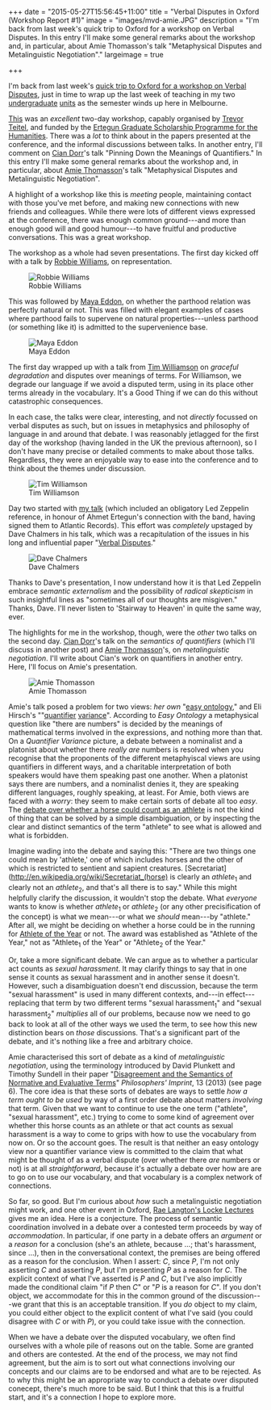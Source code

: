 +++
date = "2015-05-27T15:56:45+11:00"
title = "Verbal Disputes in Oxford (Workshop Report #1)"
image = "images/mvd-amie.JPG"
description = "I'm back from last week's quick trip to Oxford for a workshop on Verbal Disputes.  In this entry I'll make some general remarks about the workshop and, in particular, about Amie Thomasson's talk \"Metaphysical Disputes and Metalinguistic Negotiation\"."
largeimage = true

+++

I'm back from last week's [quick trip to Oxford for a workshop on Verbal Disputes](/news/2015/quick-trip-to-oxford/), just in time to wrap up the last week of teaching in my two [undergraduate](/class/2015/UNIB10002) [units](/class/2015/PHIL30043) as the semester winds up here in Melbourne. 

[This](https://verbaldisputesoxford.wordpress.com) was an *excellent* two-day workshop, capably organised by [Trevor Teitel](http://www.ertegun.ox.ac.uk/staff-scholars/trevor-teitel), and funded by the [Ertegun Graduate Scholarship Programme for the Humanities](http://www.ertegun.ox.ac.uk/). There was a *lot* to think about in the papers presented at the conference, and the informal discussions between talks.  In another entry, I'll comment on [Cian Dorr](https://files.nyu.edu/cd50/public/)'s talk "Pinning Down the Meanings of Quantifiers." In this entry I'll make some general remarks about the workshop and, in particular, about [Amie Thomasson](http://www.amiethomasson.org/)'s talk "Metaphysical Disputes and Metalinguistic Negotiation".

A highlight of a workshop like this is *meeting* people, maintaining contact with those you've met before, and making new connections with new friends and colleagues. While there were lots of different views expressed at the conference, there was enough common ground---and more than enough good will and good humour---to have fruitful and productive conversations. This was a great workshop.

<!--more--> 

The workshop as a whole had seven presentations. The first day kicked off with a talk by [Robbie Williams](http://robert-williams.org), on representation.

<figure>
	<img src="/images/mvd-robbie.JPG" alt="Robbie Williams" class="img-fluid">
	<figcaption>Robbie Williams</figcaption>
</figure>

This was followed by [Maya Eddon](http://people.umass.edu/mayae/), on whether the parthood relation was perfectly natural or not. This was filled with elegant examples of cases where parthood fails to supervene on natural properties---unless parthood (or something like it) is admitted to the supervenience base. 

<figure>
	<img src="/images/mvd-maya.JPG" alt="Maya Eddon" class="img-fluid">
	<figcaption>Maya Eddon</figcaption>
</figure>

The first day wrapped up with a talk from [Tim Williamson](http://www.philosophy.ox.ac.uk/members/philosophy_panel/tim_williamson) on *graceful degradation* and disputes over meanings of terms. For Williamson, we degrade our language if we avoid a disputed term, using in its place other terms already in the vocabulary. It's a Good Thing if we can do this without catastrophic consequences.  

In each case, the talks were clear, interesting, and not *directly* focussed on verbal disputes as such, but on issues in metaphysics and philosophy of language in and around that debate. I was reasonably jetlagged for the first day of the workshop (having landed in the UK the previous afternoon), so I don't have many precise or detailed comments to make about those talks. Regardless, they were an enjoyable way to ease into the conference and to think about the themes under discussion. 

<figure>
	<img src="/images/mvd-tim.JPG" alt="Tim Williamson" class="img-fluid">
	<figcaption>Tim Williamson</figcaption>
</figure>

Day two started with [my talk](/presentation/2015/verbal-disputes-oxford/) (which included an obligatory Led Zeppelin reference, in honour of Ahmet Ertegun's connection with the band, having signed them to Atlantic Records). This effort was *completely* upstaged by Dave Chalmers in his talk, which was a recapitulation of the issues in his long and influential paper "[Verbal Disputes](http://consc.net/papers/verbal.pdf)."

<figure>
	<img src="/images/mvd-dave.JPG" alt="Dave Chalmers" class="img-fluid">
	<figcaption>Dave Chalmers</figcaption>
</figure>

Thanks to Dave's presentation, I now understand how it is that Led Zeppelin embrace *semantic externalism* and the possibility of *radical skepticism* in such insightful lines as "sometimes all of our thoughts are misgiven." Thanks, Dave. I'll never listen to 'Stairway to Heaven' in quite the same way, ever.

The highlights for me in the workshop, though, were the *other* two talks on the second day. [Cian Dorr](https://files.nyu.edu/cd50/public/)'s talk on the *semantics of quantifiers* (which I'll discuss in another post) and [Amie Thomasson](http://www.amiethomasson.org)'s, on *metalinguistic negotiation*.  I'll write about Cian's work on quantifiers in another entry. Here, I'll focus on Amie's presentation.

<figure>
	<img src="/images/mvd-amie.JPG" alt="Amie Thomasson" class="img-fluid">
	<figcaption>Amie Thomasson</figcaption>
</figure>

Amie's talk posed a problem for two views: *her own* "[easy ontology](http://ukcatalogue.oup.com/product/9780199385119.do)," and Eli Hirsch's ""[quantifier](http://onlinelibrary.wiley.com/doi/10.1111/j.1758-2237.2002.tb00061.x/abstract) [variance](https://books.google.com.au/books?id=iPRqtcjeHPsC)". According to *Easy Ontology* a metaphysical question like "there are numbers" is decided by the meanings of mathematical terms involved in the expressions, and nothing more than that. On a *Quantifier Variance* picture, a debate between a nominalist and a platonist about whether there *really are* numbers is resolved when you recognise that the proponents of the different metaphyiscal views are using quantifiers in different ways, and a charitable interpretation of both speakers would have them speaking past one another. When a platonist says there are numbers, and a nominalist denies it, they are speaking different languages, roughly speaking, at least. For Amie, both views are faced with a *worry*: they seem to make certain sorts of debate all too *easy*. The [debate over whether a horse could count as an athlete](http://brokopp.casinocitytimes.com/article/are-race-horses-athletes-you-bet-they-are-19697) is not the kind of thing that can be solved by a simple disambiguation, or by inspecting the clear and distinct semantics of the term "athlete" to see what is allowed and what is forbidden.

Imagine wading into the debate and saying this: "There are two things one could mean by 'athlete,' one of which includes horses and the other of which is restricted to sentient and sapient creatures. [Secretariat](http://en.wikipedia.org/wiki/Secretariat_(horse) is clearly an *athlete*<sub>1</sub> and clearly not an *athlete*<sub>2</sub>, and that's all there is to say." While this might helpfully clarify the discussion, it wouldn't stop the debate. What *everyone* wants to know is whether *athlete*<sub>1</sub> or *athlete*<sub>2</sub> (or any other precisification of the concept) is what we mean---or what we *should* mean---by "athlete." After all, we might be deciding on whether a horse could be in the running for [Athlete of the Year](http://brokopp.casinocitytimes.com/article/are-race-horses-athletes-you-bet-they-are-19697) or not. The award was established as "Athlete of the Year," not as "Athlete<sub>1</sub> of the Year" or "Athlete<sub>2</sub> of the Year."

Or, take a more significant debate. We can argue as to whether a particular act counts as *sexual harassment*. It may clarify things to say that in one sense it counts as sexual harassment and in another sense it doesn't. However, such a disambiguation doesn't end discussion, because the term "sexual harassment" is used in many different contexts, and---in effect---replacing that term by two different terms "sexual harassment<sub>1</sub>" and "sexual harassment<sub>2</sub>" *multiplies* all of our problems, because now we need to go back to look at all of the other ways we used the term, to see how this new distinction bears on *those* discussions. That's a significant part of the debate, and it's nothing like a free and arbitrary choice. 

Amie characterised this sort of debate as a kind of *metalinguistic negotiation*, using the terminology introduced by David Plunkett and Timothy Sundell in their paper "[Disagreement and the Semantics of Normative and Evaluative Terms](http://hdl.handle.net/2027/spo.3521354.0013.023)" *Philosophers' Imprint*, 13 (2013) (see page 6). The core idea is that these sorts of debates are ways to settle *how a term ought to be used* by way of a first order debate about matters *involving* that term. Given that we want to continue to use the one term ("athlete", "sexual harassment", etc.) trying to come to some kind of agreement over whether this horse counts as an athlete or that act counts as sexual harassment is a way to come to grips with how to use the vocabulary from now on. Or so the account goes.  The result is that neither an easy ontology view nor a quantifier variance view is committed to the claim that what might be thought of as a verbal dispute (over whether there *are* numbers or not) is at all *straightforward*, because it's actually a debate over how are are to go on to use our vocabulary, and that vocabulary is a complex network of connections. 

So far, so good. But I'm curious about *how* such a metalinguistic negotiation might work, and one other event in Oxford, [Rae Langton's Locke Lectures](http://www.philosophy.ox.ac.uk/podcasts/john_locke_lectures) gives me an idea. Here is a conjecture. The process of semantic coordination involved in a debate over a contested term proceeds by way of *accommodation*. In particular, if one party in a debate offers an *argument* or a *reason* for a conclusion (she's an athlete, because &hellip;; that's harassment, since &hellip;), then in the conversational context, the premises are being offered as a reason for the conclusion. When I assert: *C*, since *P*, I'm not only asserting *C* and asserting *P*, but I'm presenting *P* as a reason for *C*. The explicit context of what I've asserted is *P* and *C*, but I've also implicitly made the conditional claim "if *P* then *C*" or "*P* is a reason for *C*". If you don't object, we accommodate for this in the common ground of the discussion---we grant that this is an acceptable transition. If you *do* object to my claim, you could either object to the explicit content of what I've said (you could disagree with *C* or with *P*), or you could take issue with the connection. 

When we have a debate over the disputed vocabulary, we often find ourselves with a whole pile of reasons out on the table. Some are granted and others are contested. At the end of the process, we may not find agreement, but the aim is to sort out what connections involving our concepts and our claims are to be endorsed and what are to be rejected. As to why this might be an appropriate way to conduct a debate over disputed conecept, there's much more to be said. But I think that this is a fruitful start, and it's a connection I hope to explore more. 